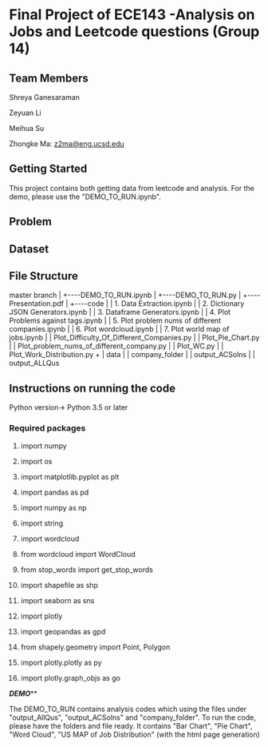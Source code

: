 # Final Project of ECE143 -Analysis on Jobs and Leetcode questions (Group 14)
## Team Members
Shreya Ganesaraman


Zeyuan Li


Meihua Su 


Zhongke Ma: z2ma@eng.ucsd.edu

## Getting Started
This project contains both getting data from leetcode and analysis.
For the demo, please use the "DEMO_TO_RUN.ipynb".

## Problem

## Dataset

## File Structure

master branch
|
+----DEMO_TO_RUN.ipynb
|
+----DEMO_TO_RUN.py
|
+----Presentation.pdf
|
+----code
|       |   1. Data Extraction.ipynb
|       |   2. Dictionary JSON Generators.ipynb
|       |   3. Dataframe Generators.ipynb
|       |   4. Plot Problems against tags.ipynb
|       |   5. Plot problem nums of different companies.ipynb
|	|   6. Plot wordcloud.ipynb
|	|   7. Plot world map of jobs.ipynb
|	|   Plot_Difficulty_Of_Different_Companies.py
|	|   Plot_Pie_Chart.py
|	|   Plot_problem_nums_of_different_company.py
|	|   Plot_WC.py
|	|   Plot_Work_Distribution.py
+
|    data
|	|   company_folder
|	|   output_ACSolns
|	|   output_ALLQus     

## Instructions on running the code
Python version-> Python 3.5 or later

### Required packages
01. import numpy


02. import os


03. import matplotlib.pyplot as plt


04. import pandas as pd


05. import numpy as np


06. import string


07. import wordcloud


08. from wordcloud import WordCloud


09. from stop_words import get_stop_words


10. import shapefile as shp


11. import seaborn as sns


12. import plotly


13. import geopandas as gpd


14. from shapely.geometry import Point, Polygon


15. import plotly.plotly as py


16. import plotly.graph_objs as go


***********************DEMO*************************

The DEMO_TO_RUN contains analysis codes which using the files under "output_AllQus", "output_ACSolns" and "company_folder".
To run the code, please have the folders and file ready.
It contains "Bar Chart", "Pie Chart", "Word Cloud", "US MAP of Job Distribution" (with the html page generation)
